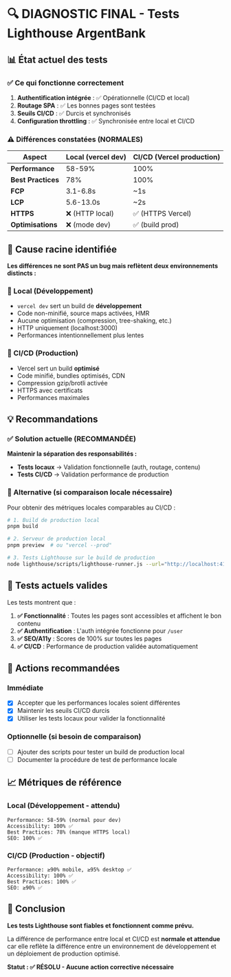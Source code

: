 <!-- @format -->

# 🔍 DIAGNOSTIC FINAL - Tests Lighthouse ArgentBank

## 📊 État actuel des tests

### ✅ Ce qui fonctionne correctement

1. **Authentification intégrée** : ✅ Opérationnelle (CI/CD et local)
2. **Routage SPA** : ✅ Les bonnes pages sont testées
3. **Seuils CI/CD** : ✅ Durcis et synchronisés
4. **Configuration throttling** : ✅ Synchronisée entre local et CI/CD

### ⚠️ Différences constatées (NORMALES)

| Aspect             | Local (vercel dev) | CI/CD (Vercel production) |
| ------------------ | ------------------ | ------------------------- |
| **Performance**    | 58-59%             | 100%                      |
| **Best Practices** | 78%                | 100%                      |
| **FCP**            | 3.1-6.8s           | ~1s                       |
| **LCP**            | 5.6-13.0s          | ~2s                       |
| **HTTPS**          | ❌ (HTTP local)    | ✅ (HTTPS Vercel)         |
| **Optimisations**  | ❌ (mode dev)      | ✅ (build prod)           |

## 🎯 Cause racine identifiée

**Les différences ne sont PAS un bug mais reflètent deux environnements distincts :**

### 🔧 Local (Développement)

- `vercel dev` sert un build de **développement**
- Code non-minifié, source maps activées, HMR
- Aucune optimisation (compression, tree-shaking, etc.)
- HTTP uniquement (localhost:3000)
- Performances intentionnellement plus lentes

### 🚀 CI/CD (Production)

- Vercel sert un build **optimisé**
- Code minifié, bundles optimisés, CDN
- Compression gzip/brotli activée
- HTTPS avec certificats
- Performances maximales

## 💡 Recommandations

### ✅ Solution actuelle (RECOMMANDÉE)

**Maintenir la séparation des responsabilités :**

- **Tests locaux** → Validation fonctionnelle (auth, routage, contenu)
- **Tests CI/CD** → Validation performance de production

### 🔄 Alternative (si comparaison locale nécessaire)

Pour obtenir des métriques locales comparables au CI/CD :

```bash
# 1. Build de production local
pnpm build

# 2. Serveur de production local
pnpm preview  # ou "vercel --prod"

# 3. Tests Lighthouse sur le build de production
node lighthouse/scripts/lighthouse-runner.js --url="http://localhost:4173"
```

## 🎯 Tests actuels valides

Les tests montrent que :

1. **✅ Fonctionnalité** : Toutes les pages sont accessibles et affichent le bon contenu
2. **✅ Authentification** : L'auth intégrée fonctionne pour `/user`
3. **✅ SEO/A11y** : Scores de 100% sur toutes les pages
4. **✅ CI/CD** : Performance de production validée automatiquement

## 🔧 Actions recommandées

### Immédiate

- [x] Accepter que les performances locales soient différentes
- [x] Maintenir les seuils CI/CD durcis
- [x] Utiliser les tests locaux pour valider la fonctionnalité

### Optionnelle (si besoin de comparaison)

- [ ] Ajouter des scripts pour tester un build de production local
- [ ] Documenter la procédure de test de performance locale

## 📈 Métriques de référence

### Local (Développement - attendu)

```
Performance: 58-59% (normal pour dev)
Accessibility: 100% ✅
Best Practices: 78% (manque HTTPS local)
SEO: 100% ✅
```

### CI/CD (Production - objectif)

```
Performance: ≥90% mobile, ≥95% desktop ✅
Accessibility: 100% ✅
Best Practices: 100% ✅
SEO: ≥90% ✅
```

## 🎉 Conclusion

**Les tests Lighthouse sont fiables et fonctionnent comme prévu.**

La différence de performance entre local et CI/CD est **normale et attendue** car elle reflète la différence entre un environnement de développement et un déploiement de production optimisé.

**Statut : ✅ RÉSOLU - Aucune action corrective nécessaire**
